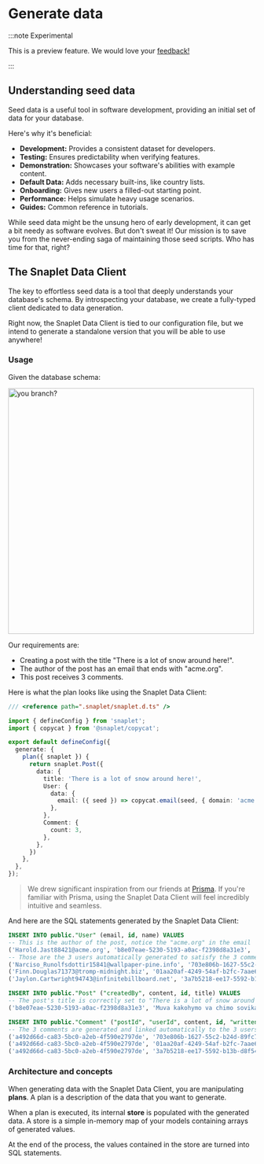 # Generate data

:::note Experimental

This is a preview feature. We would love your [feedback!](https://app.snaplet.dev/chat)

:::

## Understanding seed data

Seed data is a useful tool in software development, providing an initial set of data for your database.

Here's why it's beneficial:

- **Development:** Provides a consistent dataset for developers.
- **Testing:** Ensures predictability when verifying features.
- **Demonstration:** Showcases your software's abilities with example content.
- **Default Data:** Adds necessary built-ins, like country lists.
- **Onboarding:** Gives new users a filled-out starting point.
- **Performance:** Helps simulate heavy usage scenarios.
- **Guides:** Common reference in tutorials.

While seed data might be the unsung hero of early development, it can get a bit needy as software evolves. But don't sweat it! Our mission is to save you from the never-ending saga of maintaining those seed scripts. Who has time for that, right?

## The Snaplet Data Client

The key to effortless seed data is a tool that deeply understands your database's schema. By introspecting your database, we create a fully-typed client dedicated to data generation.

Right now, the Snaplet Data Client is tied to our configuration file, but we intend to generate a standalone version that you will be able to use anywhere!

### Usage

Given the database schema:

<div style={{textAlign: 'center', marginBottom: '20px'}}>
    <img align="center" width="500" src="/img/snaplet-example-schema.png" alt="you branch?" />
</div>

Our requirements are:

- Creating a post with the title "There is a lot of snow around here!".
- The author of the post has an email that ends with "acme.org".
- This post receives 3 comments.

Here is what the plan looks like using the Snaplet Data Client:

```typescript title="snaplet.config.ts"
/// <reference path=".snaplet/snaplet.d.ts" />

import { defineConfig } from 'snaplet';
import { copycat } from '@snaplet/copycat';

export default defineConfig({
  generate: {
    plan({ snaplet }) {
      return snaplet.Post({
        data: {
          title: 'There is a lot of snow around here!',
          User: {
            data: {
              email: ({ seed }) => copycat.email(seed, { domain: 'acme.org' }),
            },
          },
          Comment: {
            count: 3,
          },
        },
      })
    },
  },
});
```

> We drew significant inspiration from our friends at [Prisma](https://www.prisma.io/). If you're familiar with Prisma, using the Snaplet Data Client will feel incredibly intuitive and seamless.

And here are the SQL statements generated by the Snaplet Data Client:

```sql
INSERT INTO public."User" (email, id, name) VALUES
-- This is the author of the post, notice the "acme.org" in the email
('Harold.Jast88421@acme.org', 'b8e07eae-5230-5193-a0ac-f2398d8a31e3', 'jampacked.mastoid32324'),
-- Those are the 3 users automatically generated to satisfy the 3 comments
('Narciso_Runolfsdottir15841@wallpaper-pine.info', '703e806b-1627-55c2-b24d-89fc7c38206f', 'boiling-measurement30380'),
('Finn.Douglas71373@tromp-midnight.biz', '01aa20af-4249-54af-b2fc-7aae61afe764', 'shoddy.throat26816'),
('Jaylon.Cartwright94743@infinitebillboard.net', '3a7b5218-ee17-5592-b13b-d8f54130dda7', 'perpetuate-pulley92958');

INSERT INTO public."Post" ("createdBy", content, id, title) VALUES
-- The post's title is correctly set to "There is a lot of snow around here!"
('b8e07eae-5230-5193-a0ac-f2398d8a31e3', 'Muva kakohymo va chimo sovikai rayukome havira, mimaviva soke vamikairae rae shimemuchi nivavimu ceasomeki mechi.', 'a492d66d-ca83-5bc0-a2eb-4f590e2797de', 'There is a lot of snow around here!');

INSERT INTO public."Comment" ("postId", "userId", content, id, "writtenAt") VALUES
-- The 3 comments are generated and linked automatically to the 3 users
('a492d66d-ca83-5bc0-a2eb-4f590e2797de', '703e806b-1627-55c2-b24d-89fc7c38206f', 'Yorae nomamea vamechima', '210a87ba-bafe-5e51-aa00-0fd5c6cfb76f', '2007-12-08T12:02:24.000Z'),
('a492d66d-ca83-5bc0-a2eb-4f590e2797de', '01aa20af-4249-54af-b2fc-7aae61afe764', 'Kekome kohachi', 'd7ee6e70-07ae-5ba7-9e6a-8c0d4d56ba05', '1981-06-26T17:45:37.000Z'),
('a492d66d-ca83-5bc0-a2eb-4f590e2797de', '3a7b5218-ee17-5592-b13b-d8f54130dda7', 'Kaishirae somema', 'f9a3f461-f31b-5e15-bcdb-2aa53622b635', '2002-07-03T06:42:44.000Z');
```

### Architecture and concepts

When generating data with the Snaplet Data Client, you are manipulating **plans**. A plan is a description of the data that you want to generate.

When a plan is executed, its internal **store** is populated with the generated data. A store is a simple in-memory map of your models containing arrays of generated values.

At the end of the process, the values contained in the store are turned into SQL statements.